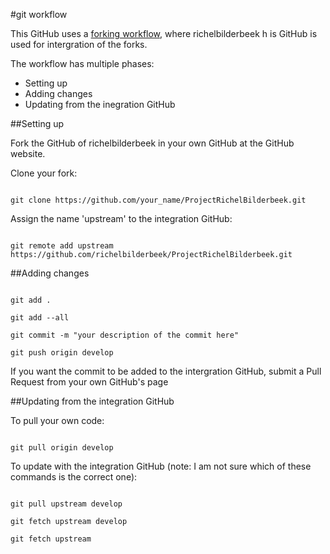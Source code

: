 #git workflow

This GitHub uses a [forking workflow](https://www.atlassian.com/git/workflows#!workflow-forking), where richelbilderbeek h is GitHub is used for intergration of the forks.

The workflow has multiple phases:
- Setting up
- Adding changes
- Updating from the inegration GitHub

##Setting up

Fork the GitHub of richelbilderbeek in your own GitHub at the GitHub website.

Clone your fork:

<code>
git clone https://github.com/your_name/ProjectRichelBilderbeek.git
</code>

Assign the name 'upstream' to the integration GitHub:

<code>
git remote add upstream https://github.com/richelbilderbeek/ProjectRichelBilderbeek.git
</code>

##Adding changes

<code>
git add .
</code>

<code>
git add --all
</code>

<code>
git commit -m "your description of the commit here"
</code>

<code>
git push origin develop
</code>

If you want the commit to be added to the intergration GitHub, submit a Pull Request from your own GitHub's page

##Updating from the integration GitHub

To pull your own code:

<code>
git pull origin develop
</code>

To update with the integration GitHub (note: I am not sure which of these commands is the correct one):

<code>
git pull upstream develop
</code>

<code>
git fetch upstream develop
</code>

<code>
git fetch upstream
</code>
